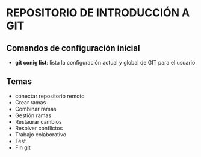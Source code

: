 # REPOSITORIO DE INTRODUCCIÓN A GIT

## Comandos de configuración inicial

* **git conig list**: lista la configuración actual y global de GIT para el usuario

## Temas
* conectar repositorio remoto
* Crear ramas
* Combinar ramas
* Gestión ramas
* Restaurar cambios
* Resolver conflictos
* Trabajo colaborativo
* Test
* Fin git